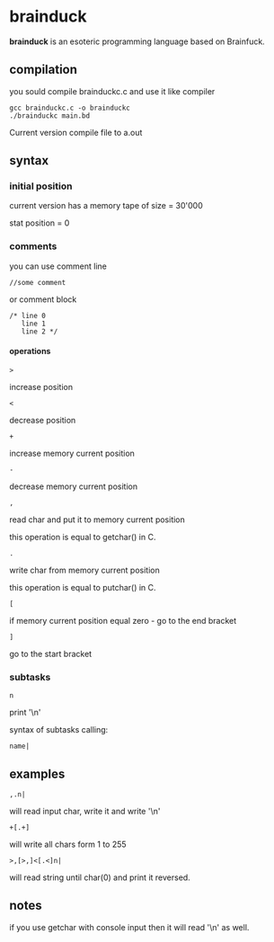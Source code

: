 # brainduck
 
<b>brainduck</b> is an esoteric programming language based on Brainfuck. 

## compilation

you sould compile brainduckc.c and use it like compiler 

```shell
gcc brainduckc.c -o brainduckc
./brainduckc main.bd
```

Current version compile file to a.out

## syntax

### initial position

current version has a memory tape of size = 30'000

stat position = 0

### comments

you can use comment line 
```
//some comment
```
or comment block
```
/* line 0
   line 1
   line 2 */
```

#### operations

```
>
```
increase position
```
<
```
decrease position
```
+
```
increase memory current position
```
-
```
decrease memory current position
```
,
```
read char and put it to memory current position

this operation is equal to getchar() in C.
```
.
```
write char from memory current position

this operation is equal to putchar() in C.
```
[
```
if memory current position equal zero - go to the end bracket 
```
]
```
go to the start bracket

### subtasks

```
n
```
print '\n'

syntax of subtasks calling:
```
name|
```

## examples

```
,.n|
```
will read input char, write it and write '\n'

```
+[.+]
```
will write all chars form 1 to 255

```
>,[>,]<[.<]n|
```

will read string until char(0) and print it reversed. 

## notes

if you use getchar with console input then it will read '\n' as well.
